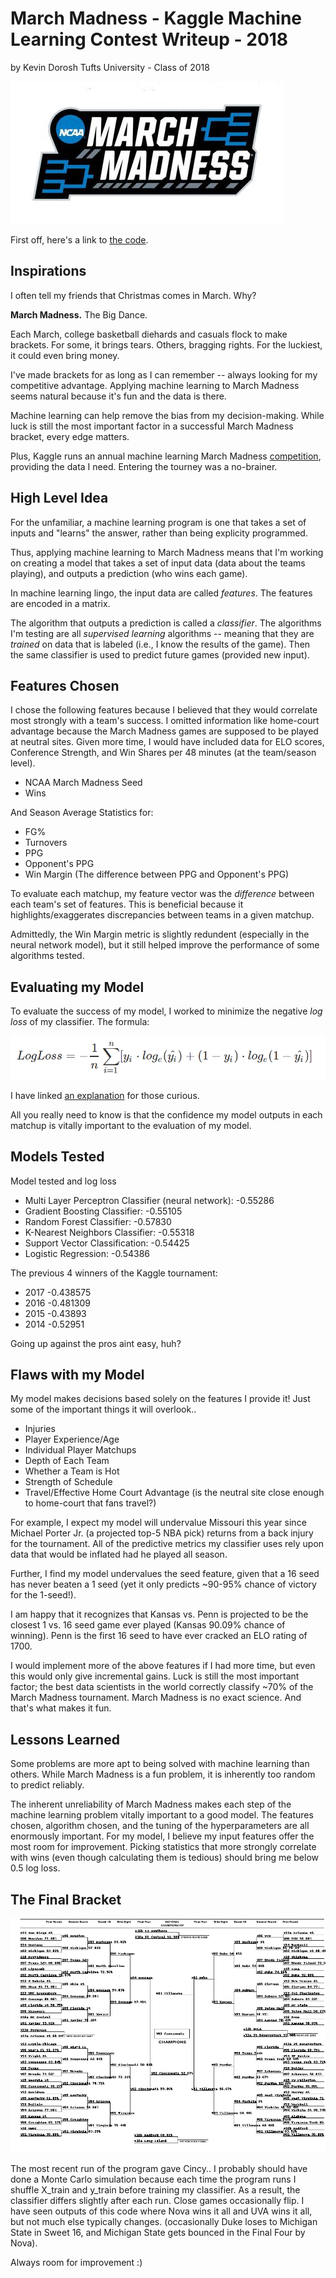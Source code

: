 # March Madness - Kaggle Machine Learning Contest Writeup - 2018

by Kevin Dorosh
Tufts University - Class of 2018

![March Madness Logo](NCAA_March_Madness_logo_2016.jpg)

First off, here's a link to [the code](https://github.com/kdorosh/MarchMadnessKaggleML2018/blob/master/nbs/script.ipynb).

## Inspirations

I often tell my friends that Christmas comes in March. Why?

**March Madness.** The Big Dance. 

Each March, college basketball diehards and casuals flock to make brackets. For some, it brings tears. Others, bragging rights. For the luckiest, it could even bring money.

I've made brackets for as long as I can remember -- always looking for my competitive advantage. Applying machine learning to March Madness seems natural because it's fun and the data is there.

Machine learning can help remove the bias from my decision-making. While luck is still the most important factor in a successful March Madness bracket, every edge matters.

Plus, Kaggle runs an annual machine learning March Madness [competition](https://www.kaggle.com/c/mens-machine-learning-competition-2018), providing the data I need. Entering the tourney was a no-brainer.

## High Level Idea

For the unfamiliar, a machine learning program is one that takes a set of inputs and "learns" the answer, rather than being explicity programmed.

Thus, applying machine learning to March Madness means that I'm working on creating a model that takes a set of input data (data about the teams playing), and outputs a prediction (who wins each game).

In machine learning lingo, the input data are called *features*. The features are encoded in a matrix.

The algorithm that outputs a prediction is called a *classifier*. The algorithms I'm testing are all *supervised learning* algorithms -- meaning that they are *trained* on data that is labeled (i.e., I know the results of the game). Then the same classifier is used to predict future games (provided new input).

## Features Chosen

I chose the following features because I believed that they would correlate most strongly with a team's success. I omitted information like home-court advantage because the March Madness games are supposed to be played at neutral sites. Given more time, I would have included data for ELO scores, Conference Strength, and Win Shares per 48 minutes (at the team/season level).

* NCAA March Madness Seed
* Wins

And Season Average Statistics for:

* FG%
* Turnovers
* PPG
* Opponent's PPG
* Win Margin (The difference between PPG and Opponent's PPG)

To evaluate each matchup, my feature vector was the *difference* between each team's set of features. This is beneficial because it highlights/exaggerates discrepancies between teams in a given matchup.

Admittedly, the Win Margin metric is slightly redundent (especially in the neural network model), but it still helped improve the performance of some algorithms tested. 

## Evaluating my Model

To evaluate the success of my model, I worked to minimize the negative *log loss* of my classifier. The formula:

![LogLossFunctionPNG](KaggleLogLossFormula.png)

I have linked [an explanation](https://rstudio-pubs-static.s3.amazonaws.com/157427_74913a13c3254d128bc69937434fbfa8.html) for those curious.

All you really need to know is that the confidence my model outputs in each matchup is vitally important to the evaluation of my model.

## Models Tested

Model tested and log loss 
* Multi Layer Perceptron Classifier (neural network): -0.55286
* Gradient Boosting Classifier: -0.55105
* Random Forest Classifier: -0.57830
* K-Nearest Neighbors Classifier: -0.55318
* Support Vector Classification: -0.54425
* Logistic Regression: -0.54386

The previous 4 winners of the Kaggle tournament:
* 2017 -0.438575 
* 2016 -0.481309 
* 2015 -0.43893 
* 2014 -0.52951

Going up against the pros aint easy, huh?

## Flaws with my Model

My model makes decisions based solely on the features I provide it! Just some of the important things it will overlook..

* Injuries
* Player Experience/Age
* Individual Player Matchups
* Depth of Each Team
* Whether a Team is Hot
* Strength of Schedule
* Travel/Effective Home Court Advantage (is the neutral site close enough to home-court that fans travel?)

For example, I expect my model will undervalue Missouri this year since Michael Porter Jr. (a projected top-5 NBA pick) returns from a back injury for the tournament. All of the predictive metrics my classifier uses rely upon data that would be inflated had he played all season.

Further, I find my model undervalues the seed feature, given that a 16 seed has never beaten a 1 seed (yet it only predicts ~90-95% chance of victory for the 1-seed!).

I am happy that it recognizes that Kansas vs. Penn is projected to be the closest 1 vs. 16 seed game ever played (Kansas 90.09% chance of winning). Penn is the first 16 seed to have ever cracked an ELO rating of 1700.

I would implement more of the above features if I had more time, but even this would only give incremental gains. Luck is still the most important factor; the best data scientists in the world correctly classify ~70% of the March Madness tournament. March Madness is no exact science. And that's what makes it fun.

## Lessons Learned

Some problems are more apt to being solved with machine learning than others. While March Madness is a fun problem, it is inherently too random to predict reliably.

The inherent unreliability of March Madness makes each step of the machine learning problem vitally important to a good model. The features chosen, algorithm chosen, and the tuning of the hyperparameters are all enormously important. For my model, I believe my input features offer the most room for improvement. Picking statistics that more strongly correlate with wins (even though calculating them is tedious) should bring me below 0.5 log loss.

## The Final Bracket

![Final Bracket png](output.png)

The most recent run of the program gave Cincy.. I probably should have done a Monte Carlo simulation because each time the program runs I shuffle X_train and y_train before training my classifier. As a result, the classifier differs slightly after each run. Close games occasionally flip. I have seen outputs of this code where Nova wins it all and UVA wins it all, but not much else typically changes. (occasionally Duke loses to Michigan State in Sweet 16, and Michigan State gets bounced in the Final Four by Nova).

Always room for improvement :)